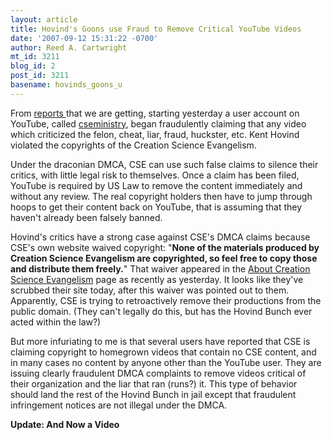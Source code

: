 ```yaml
---
layout: article
title: Hovind's Goons use Fraud to Remove Critical YouTube Videos
date: '2007-09-12 15:31:22 -0700'
author: Reed A. Cartwright
mt_id: 3211
blog_id: 2
post_id: 3211
basename: hovinds_goons_u
---
```

From [reports ](http://www.rationalresponders.com/forum/the_rational_response_squad_radio_show/the_rational_response_squad/9965) that we are getting, starting yesterday a user account on YouTube, called [cseministry](http://youtube.com/cseministry), began fraudulently claiming that any video which criticized the felon, cheat, liar, fraud, huckster, etc. Kent Hovind violated the copyrights of the Creation Science Evangelism.

Under the draconian DMCA, CSE can use such false claims to silence their critics, with little legal risk to themselves.  Once a claim has been filed, YouTube is required by US Law to remove the content immediately and without any review.  The real copyright holders then have to jump through hoops to get their content back on YouTube, that is assuming that they haven't already been falsely banned.

Hovind's critics have a strong case against CSE's DMCA claims because CSE's own website waived copyright: "**None of the materials produced by Creation Science Evangelism are copyrighted, so feel free to copy those and distribute them freely.**"  That waiver appeared in the [About Creation Science Evangelism](http://www.drdino.com/articles.php?spec=68) page as recently as yesterday.  It looks like they've scrubbed their site today, after this waiver was pointed out to them.  Apparently, CSE is trying to retroactively remove their productions from the public domain.  (They can't legally do this, but has the Hovind Bunch ever acted within the law?)

But more infuriating to me is that several users have reported that CSE is claiming copyright to homegrown videos that contain no CSE content, and in many cases no content by anyone other than the YouTube user.  They are issuing clearly fraudulent DMCA complaints to remove videos critical of their organization and the liar that ran (runs?) it.  This type of behavior should land the rest of the Hovind Bunch in jail except that fraudulent infringement notices are not illegal under the DMCA.

**Update: And Now a Video**

<center>
<object width="425" height="350"><param name="movie" value="http://www.youtube.com/v/-gd33m6iSSw"><param name="wmode" value="transparent"><embed src="http://www.youtube.com/v/-gd33m6iSSw" type="application/x-shockwave-flash" wmode="transparent" width="425" height="350"></object>
</center>

<p></p>
